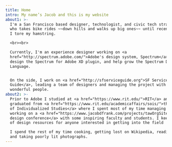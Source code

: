 ```yaml
---
title: Home
intro: My name’s Jacob and this is my website
about1: >-
  I'm a San Francisco based designer, technologist, and civic tech strategist
  who takes bike rides ~~down hills and walks up big ones~~ until recently when
  I tore my hamstring.

  <br><br>

  Currently, I'm an experience designer working on <a
  href="http://spectrum.adobe.com/">Adobe's design system, Spectrum</a> where I
  design the Spectrum for Adobe XD plugin, and help grow the Spectrum Design
  Language.


  On the side, I work on <a href="http://sfserviceguide.org">SF Service
  Guide</a>, leading a team of designers and managing the project with other
  wonderful people.
about2: >-
  Prior to Adobe I studied at <a href="https://www.rit.edu/">RIT</a> and
  graduated from <a href="https://www.rit.edu/academicaffairs/sois/">the School
  of Individualized Studies</a> where I spent most of my time managing and
  working on a <a href="https://www.jacobdfrank.com/projects/tawOrgSite">yearly
  design conference</a> with some inspiring faculty and students. I keep a list
  of design resources for anyone interested in getting into the field

  I spend the rest of my time cooking, getting lost on Wikipedia, reading comics
  and taking poorly lit photographs.
---
```


